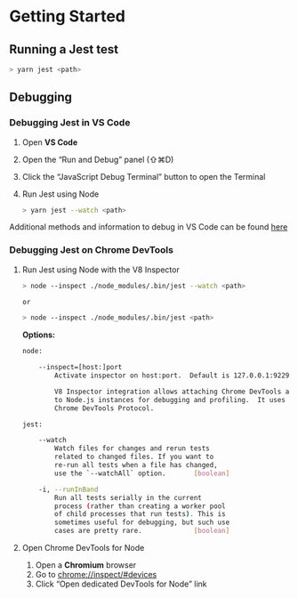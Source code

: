 # Getting Started

## Running a Jest test

```bash
> yarn jest <path>
```

## Debugging

### Debugging Jest in VS Code

1. Open **VS Code**
2. Open the “Run and Debug” panel (⇧⌘D)
3. Click the “JavaScript Debug Terminal” button to open the Terminal
4. Run Jest using Node

    ```bash
    > yarn jest --watch <path>
    ```

Additional methods and information to debug in VS Code can be found [here](https://jestjs.io/docs/troubleshooting#debugging-in-vs-code)

### Debugging Jest on Chrome DevTools

1. Run Jest using Node with the V8 Inspector

    ```bash
    > node --inspect ./node_modules/.bin/jest --watch <path>

    or

    > node --inspect ./node_modules/.bin/jest <path>
    ```

    **Options:**

    ```bash
    node:

    	--inspect=[host:]port
            Activate inspector on host:port.  Default is 127.0.0.1:9229.

            V8 Inspector integration allows attaching Chrome DevTools and IDEs
    		to Node.js instances for debugging and profiling.  It uses the
    		Chrome DevTools Protocol.

    jest:

    	--watch
            Watch files for changes and rerun tests
            related to changed files. If you want to
            re-run all tests when a file has changed,
            use the `--watchAll` option.       [boolean]

    	-i, --runInBand
            Run all tests serially in the current
            process (rather than creating a worker pool
            of child processes that run tests). This is
            sometimes useful for debugging, but such use
            cases are pretty rare.             [boolean]
    ```


1. Open Chrome DevTools for Node
    1. Open a **Chromium** browser
    2. Go to [chrome://inspect/#devices](chrome://inspect/#devices)
    3. Click “Open dedicated DevTools for Node” link
